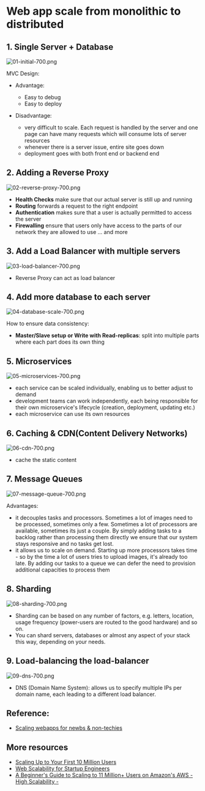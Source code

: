 # Web app scale from monolithic to distributed 

## 1. Single Server + Database

![01-initial-700.png](https://arcentry.com/blog/scaling-webapps-for-newbs-and-non-techies/01-initial-700.png)

MVC Design:
- Advantage:
    - Easy to debug
    - Easy to deploy

- Disadvantage:
    - very difficult to scale. Each request is handled by the server and one page can have many requests which will consume lots of server resources
    - whenever there is a server issue, entire site goes down
    - deployment goes with both front end or backend end

## 2. Adding a Reverse Proxy

![02-reverse-proxy-700.png](https://arcentry.com/blog/scaling-webapps-for-newbs-and-non-techies/02-reverse-proxy-700.png)

- **Health Checks** make sure that our actual server is still up and running
- **Routing** forwards a request to the right endpoint
- **Authentication** makes sure that a user is actually permitted to access the server
- **Firewalling** ensure that users only have access to the parts of our network they are allowed to use ... and more

## 3. Add a Load Balancer with multiple servers

![03-load-balancer-700.png](https://arcentry.com/blog/scaling-webapps-for-newbs-and-non-techies/03-load-balancer-700.png)

- Reverse Proxy can act as load balancer

## 4. Add more database to each server

![04-database-scale-700.png](https://arcentry.com/blog/scaling-webapps-for-newbs-and-non-techies/04-database-scale-700.png)

How to ensure data consistency:
- **Master/Slave setup or Write with Read-replicas**: split into multiple parts where each part does its own thing

## 5. Microservices

![05-microservices-700.png](https://arcentry.com/blog/scaling-webapps-for-newbs-and-non-techies/05-microservices-700.png)

- each service can be scaled individually, enabling us to better adjust to demand
- development teams can work independently, each being responsible for their own microservice's lifecycle (creation, deployment, updating etc.)
- each microservice can use its own resources

## 6. Caching & CDN(Content Delivery Networks)

![06-cdn-700.png](https://arcentry.com/blog/scaling-webapps-for-newbs-and-non-techies/06-cdn-700.png)

- cache the static content

## 7. Message Queues

![07-message-queue-700.png](https://arcentry.com/blog/scaling-webapps-for-newbs-and-non-techies/07-message-queue-700.png)

Advantages:
- it decouples tasks and processors. Sometimes a lot of images need to be processed, sometimes only a few. Sometimes a lot of processors are available, sometimes its just a couple. By simply adding tasks to a backlog rather than processing them directly we ensure that our system stays responsive and no tasks get lost.
- it allows us to scale on demand. Starting up more processors takes time - so by the time a lot of users tries to upload images, it's already too late. By adding our tasks to a queue we can defer the need to provision additional capacities to process them

## 8. Sharding

![08-sharding-700.png](https://arcentry.com/blog/scaling-webapps-for-newbs-and-non-techies/08-sharding-700.png)

- Sharding can be based on any number of factors, e.g. letters, location, usage frequency (power-users are routed to the good hardware) and so on. 
- You can shard servers, databases or almost any aspect of your stack this way, depending on your needs.

## 9. Load-balancing the load-balancer

![09-dns-700.png](https://arcentry.com/blog/scaling-webapps-for-newbs-and-non-techies/09-dns-700.png)

- DNS (Domain Name System): allows us to specify multiple IPs per domain name, each leading to a different load balancer.

## Reference:

- [Scaling webapps for newbs & non-techies](https://arcentry.com/blog/scaling-webapps-for-newbs-and-non-techies/)

## More resources

- [Scaling Up to Your First 10 Million Users](https://www.youtube.com/watch?v=Ma3xWDXTxRg&ab_channel=AmazonWebServices)
- [Web Scalability for Startup Engineers](https://www.amazon.ca/Scalability-Startup-Engineers-Artur-Ejsmont/dp/0071843655)
- [A Beginner's Guide to Scaling to 11 Million+ Users on Amazon's AWS - High Scalability -](http://highscalability.com/blog/2016/1/11/a-beginners-guide-to-scaling-to-11-million-users-on-amazons.html)
